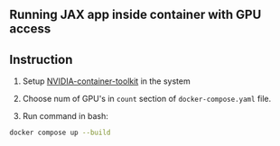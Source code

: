 ## Running JAX app inside container with GPU access

## Instruction

1. Setup [NVIDIA-container-toolkit](https://docs.nvidia.com/datacenter/cloud-native/container-toolkit/latest/install-guide.html) in the system

2. Choose num of GPU's in `count` section of `docker-compose.yaml` file.

3. Run command in bash:

```bash
docker compose up --build
```